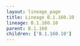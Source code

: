 ```yaml
---
layout: lineage_page
title: Lineage B.1.160.10
lineage: B.1.160.10
parent: B.1.160
children: ['B.1.160.10']
---
```

